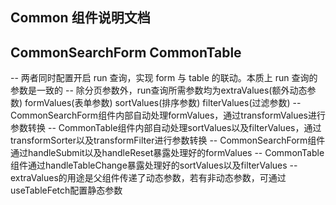 ## Common 组件说明文档

## CommonSearchForm CommonTable
-- 两者同时配置开启 run 查询，实现 form 与 table 的联动。本质上 run 查询的参数是一致的
-- 除分页参数外，run查询所需参数均为extraValues(额外动态参数) formValues(表单参数) sortValues(排序参数) filterValues(过滤参数)
-- CommonSearchForm组件内部自动处理formValues，通过transformValues进行参数转换
-- CommonTable组件内部自动处理sortValues以及filterValues，通过transformSorter以及transformFilter进行参数转换
-- CommonSearchForm组件通过handleSubmit以及handleReset暴露处理好的formValues
-- CommonTable组件通过handleTableChange暴露处理好的sortValues以及filterValues
-- extraValues的用途是父组件传递了动态参数，若有非动态参数，可通过useTableFetch配置静态参数
